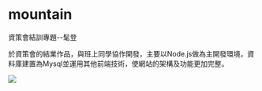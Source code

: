 # mountain
資策會結訓專題--髦登

於資策會的結業作品，與班上同學協作開發，主要以Node.js做為主開發環境，資料庫建置為Mysql並運用其他前端技術，使網站的架構及功能更加完整。

[![](http://img.youtube.com/vi/KIHB55RblEU/0.jpg)](http://www.youtube.com/watch?v=KIHB55RblEU "")
